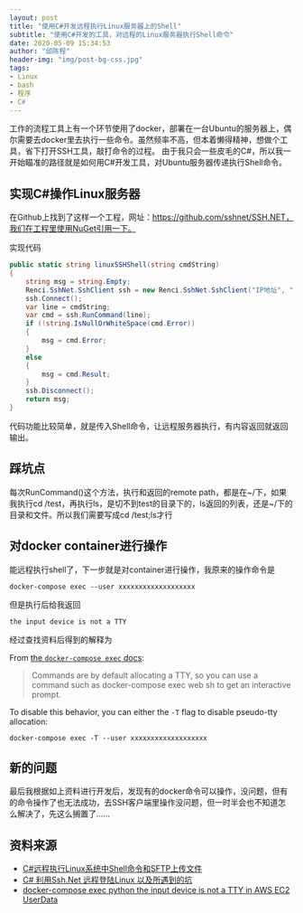 ```yaml
---
layout: post
title: "使用C#开发远程执行Linux服务器上的Shell"
subtitle: "使用C#开发的工具，对远程的Linux服务器执行Shell命令"
date: 2020-05-09 15:34:53
author: "邱陈程"
header-img: "img/post-bg-css.jpg"
tags:
- Linux
- bash
- 程序
- C#
---
```


工作的流程工具上有一个环节使用了docker，部署在一台Ubuntu的服务器上，偶尔需要去docker里去执行一些命令。虽然频率不高，但本着懒得精神，想做个工具，省下打开SSH工具，敲打命令的过程。
由于我只会一些皮毛的C#，所以我一开始瞄准的路径就是如何用C#开发工具，对Ubuntu服务器传递执行Shell命令。

## 实现C#操作Linux服务器

在Github上找到了这样一个工程，网址：https://github.com/sshnet/SSH.NET，我们在工程里使用NuGet引用一下。

实现代码

```c#
public static string linuxSSHShell(string cmdString)
{
    string msg = string.Empty;
    Renci.SshNet.SshClient ssh = new Renci.SshNet.SshClient("IP地址", "用户名", "密码");
    ssh.Connect();
    var line = cmdString;
    var cmd = ssh.RunCommand(line);
    if (!string.IsNullOrWhiteSpace(cmd.Error))
    {
        msg = cmd.Error;
    }
    else
    {
        msg = cmd.Result;
    }
    ssh.Disconnect();
    return msg;
}
```

代码功能比较简单，就是传入Shell命令，让远程服务器执行，有内容返回就返回输出。

## 踩坑点

每次RunCommand()这个方法，执行和返回的remote path，都是在~/下，如果我执行cd /test，再执行ls，是切不到test的目录下的，ls返回的列表，还是~/下的目录和文件。所以我们需要写成cd /test;ls才行

## 对docker container进行操作

能远程执行shell了，下一步就是对container进行操作，我原来的操作命令是

```shell
docker-compose exec --user xxxxxxxxxxxxxxxxxxx
```

但是执行后给我返回

```shell
the input device is not a TTY
```

经过查找资料后得到的解释为

From [the `docker-compose exec` docs](https://docs.docker.com/compose/reference/exec/):

> Commands are by default allocating a TTY, so you can use a command such as docker-compose exec web sh to get an interactive prompt.

To disable this behavior, you can either the `-T` flag to disable pseudo-tty allocation:

```shell
docker-compose exec -T --user xxxxxxxxxxxxxxxxxxx
```

## 新的问题

最后我根据如上资料进行开发后，发现有的docker命令可以操作，没问题，但有的命令操作了也无法成功，去SSH客户端里操作没问题，但一时半会也不知道怎么解决了，先这么搁置了……

## 资料来源

- [C#远程执行Linux系统中Shell命令和SFTP上传文件](https://www.cnblogs.com/songxingzhu/p/6095422.html)
- [C# 利用Ssh.Net 远程登陆Linux 以及所遇到的坑](https://blog.csdn.net/qq_38125728/article/details/98870998)
- [docker-compose exec python the input device is not a TTY in AWS EC2 UserData](https://stackoverflow.com/questions/49724232/docker-compose-exec-python-the-input-device-is-not-a-tty-in-aws-ec2-userdata)
